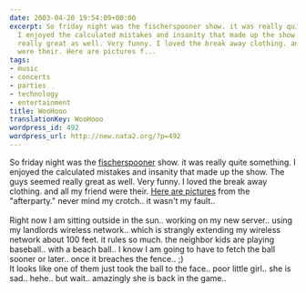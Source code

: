 ```yaml
---
date: 2003-04-20 19:54:09+00:00
excerpt: So friday night was the fischerspooner show. it was really quite something.
  I enjoyed the calculated mistakes and insanity that made up the show. The guys seemed
  really great as well. Very funny. I loved the break away clothing. and all my friend
  were their. Here are pictures f...
tags:
- music
- concerts
- parties
- technology
- entertainment
title: WooHooo
translationKey: WooHooo
wordpress_id: 492
wordpress_url: http://new.nata2.org/?p=492
---
```


So friday night was the <a href="http://www.fischerspooner">fischerspooner</a> show. it was really quite something. I enjoyed the calculated mistakes and insanity that made up the show. The guys seemed really great as well. Very funny. I loved the break away clothing. and all my friend were their. <a href="https://web.archive.org/web/20030814003134/http://www.nata2.info//?path=pictures/parties/fischerspooner_afterparty">Here are pictures</a> from the "afterparty." never mind my crotch.. it wasn't my fault..<br/><br/>Right now I am sitting outside in the sun.. working on my new server.. using my landlords wireless network.. which is strangly extending my wireless network about 100 feet. it rules so much. the neighbor kids are playing baseball.. with a beach ball.. I know I am going to have to fetch the ball sooner or later.. once it breaches the fence.. ;)<Br>It looks like one of them just took the ball to the face.. poor little girl.. she is sad.. hehe.. but wait.. amazingly she is back in the game..